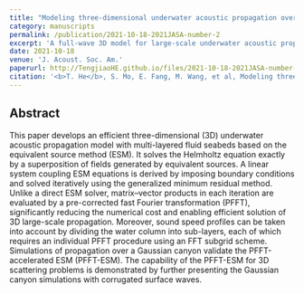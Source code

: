```yaml
---
title: "Modeling three-dimensional underwater acoustic propagation over multi-layered fluid seabeds using the equivalent source method"
category: manuscripts
permalink: /publication/2021-10-18-2021JASA-number-2
excerpt: 'A full-wave 3D model for large-scale underwater acoustic propagation, PFFT-ESM'
date: 2021-10-18
venue: 'J. Acoust. Soc. Am.'
paperurl: http://TengjiaoHE.github.io/files/2021-10-18-2021JASA-number-2.pdf
citation: '<b>T. He</b>, S. Mo, E. Fang, M. Wang, et al, Modeling three-dimensional underwater acoustic propagation over multi-layered fluid seabeds using the equivalent source method, <i>J. Acoust. Soc. Am.</i>, 150, 2854. (2021) (https://doi.org/10.1121/10.0006663)'
---
```


## Abstract

This paper develops an efficient three-dimensional (3D) underwater acoustic propagation model with multi-layered fluid seabeds based on the equivalent source method (ESM). It solves the Helmholtz equation exactly by a superposition of fields generated by equivalent sources. A linear system coupling ESM equations is derived by imposing boundary conditions and solved iteratively using the generalized minimum residual method. Unlike a direct ESM solver, matrix–vector products in each iteration are evaluated by a pre-corrected fast Fourier transformation (PFFT), significantly reducing the numerical cost and enabling efficient solution of 3D large-scale propagation. Moreover, sound speed profiles can be taken into account by dividing the water column into sub-layers, each of which requires an individual PFFT procedure using an FFT subgrid scheme. Simulations of propagation over a Gaussian canyon validate the PFFT-accelerated ESM (PFFT-ESM). The capability of the PFFT-ESM for 3D scattering problems is demonstrated by further presenting the Gaussian canyon simulations with corrugated surface waves.
